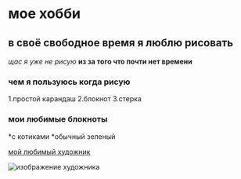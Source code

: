 # мое хобби
## в своё свободное время я люблю рисовать
_щас я уже не рисую_
__из за того что почти нет времени__

### чем я пользуюсь когда рисую 
1.простой карандаш 
2.блокнот
3.стерка

### мои любимые блокноты 
*с котиками 
*обычный зеленый 

 [мой любимый художник](https://ru.wikipedia.org/wiki/%D0%9B%D0%B5%D0%BE%D0%BD%D0%B0%D1%80%D0%B4%D0%BE_%D0%B4%D0%B0_%D0%92%D0%B8%D0%BD%D1%87%D0%B8)
 
![изображение художника](https://yandex.ru/images/search?img_url=https%3A%2F%2Fimg-s-msn-com.akamaized.net%2Ftenant%2Famp%2Fentityid%2FBB1fFKF7.img&lr=14&noreask=1&pos=0&rpt=simage&source=qa&stype=image&text=%D0%9B%D0%B5%D0%BE%D0%BD%D0%B0%D1%80%D0%B4%D0%BE%20%D0%B4%D0%B0%20%D0%92%D0%B8%D0%BD%D1%87%D0%B8)
